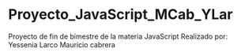 # Proyecto_JavaScript_MCab_YLar
Proyecto de fin de bimestre de la materia JavaScript
Realizado por:
  Yessenia Larco
  Mauricio cabrera

